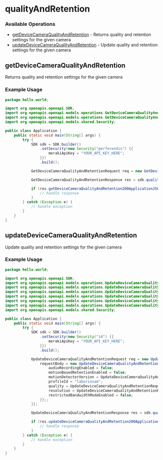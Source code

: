 # qualityAndRetention

### Available Operations

* [getDeviceCameraQualityAndRetention](#getdevicecameraqualityandretention) - Returns quality and retention settings for the given camera
* [updateDeviceCameraQualityAndRetention](#updatedevicecameraqualityandretention) - Update quality and retention settings for the given camera

## getDeviceCameraQualityAndRetention

Returns quality and retention settings for the given camera

### Example Usage

```java
package hello.world;

import org.openapis.openapi.SDK;
import org.openapis.openapi.models.operations.GetDeviceCameraQualityAndRetentionRequest;
import org.openapis.openapi.models.operations.GetDeviceCameraQualityAndRetentionResponse;
import org.openapis.openapi.models.shared.Security;

public class Application {
    public static void main(String[] args) {
        try {
            SDK sdk = SDK.builder()
                .setSecurity(new Security("perferendis") {{
                    merakiApiKey = "YOUR_API_KEY_HERE";
                }})
                .build();

            GetDeviceCameraQualityAndRetentionRequest req = new GetDeviceCameraQualityAndRetentionRequest("dolorem");            

            GetDeviceCameraQualityAndRetentionResponse res = sdk.qualityAndRetention.getDeviceCameraQualityAndRetention(req);

            if (res.getDeviceCameraQualityAndRetention200ApplicationJSONObject != null) {
                // handle response
            }
        } catch (Exception e) {
            // handle exception
        }
    }
}
```

## updateDeviceCameraQualityAndRetention

Update quality and retention settings for the given camera

### Example Usage

```java
package hello.world;

import org.openapis.openapi.SDK;
import org.openapis.openapi.models.operations.UpdateDeviceCameraQualityAndRetentionRequest;
import org.openapis.openapi.models.operations.UpdateDeviceCameraQualityAndRetentionRequestBody;
import org.openapis.openapi.models.operations.UpdateDeviceCameraQualityAndRetentionRequestBodyMotionDetectorVersionEnum;
import org.openapis.openapi.models.operations.UpdateDeviceCameraQualityAndRetentionRequestBodyQualityEnum;
import org.openapis.openapi.models.operations.UpdateDeviceCameraQualityAndRetentionRequestBodyResolutionEnum;
import org.openapis.openapi.models.operations.UpdateDeviceCameraQualityAndRetentionResponse;
import org.openapis.openapi.models.shared.Security;

public class Application {
    public static void main(String[] args) {
        try {
            SDK sdk = SDK.builder()
                .setSecurity(new Security("id") {{
                    merakiApiKey = "YOUR_API_KEY_HERE";
                }})
                .build();

            UpdateDeviceCameraQualityAndRetentionRequest req = new UpdateDeviceCameraQualityAndRetentionRequest("ea") {{
                requestBody = new UpdateDeviceCameraQualityAndRetentionRequestBody() {{
                    audioRecordingEnabled = false;
                    motionBasedRetentionEnabled = false;
                    motionDetectorVersion = UpdateDeviceCameraQualityAndRetentionRequestBodyMotionDetectorVersionEnum.TWO;
                    profileId = "laboriosam";
                    quality = UpdateDeviceCameraQualityAndRetentionRequestBodyQualityEnum.HIGH;
                    resolution = UpdateDeviceCameraQualityAndRetentionRequestBodyResolutionEnum.TWO_THOUSAND_SIX_HUNDRED_AND_EIGHTY_EIGHTX1512;
                    restrictedBandwidthModeEnabled = false;
                }};;
            }};            

            UpdateDeviceCameraQualityAndRetentionResponse res = sdk.qualityAndRetention.updateDeviceCameraQualityAndRetention(req);

            if (res.updateDeviceCameraQualityAndRetention200ApplicationJSONObject != null) {
                // handle response
            }
        } catch (Exception e) {
            // handle exception
        }
    }
}
```
